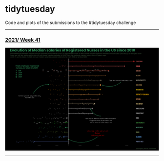 # tidytuesday
Code and plots of the submissions to the #tidytuesday challenge

***

### [2021/ Week 41](https://github.com/guigui351/tidytuesday/tree/master/2021/2021-Week41/) 
![./2021/2021-Week41/plots/nursesUS.png](https://raw.githubusercontent.com/guigui351/tidytuesday/master/2021/2021-Week41/plots/nursesUS.png)

***
